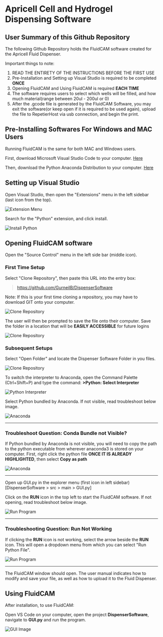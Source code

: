# Apricell Cell and Hydrogel Dispensing Software


## User Summary of this Github Repository 
The following Github Repository holds the FluidCAM software created for the Apricell Fluid Dispenser. 

Important things to note: 
1. READ THE ENTIRETY OF THE INSTRUCTIONS BEFORE THE FIRST USE
2. Pre-Installation and Setting up Visual Studio is required to be completed **ONCE**
3. Opening FluidCAM and Using FluidCAM is required **EACH TIME**
4. The software requires users to select which wells will be filled, and how much material(range between 20ul - 200ul or 0)
5. After the .gcode file is generated by the FluidCAM Software, you may exit the software(or keep open if it is required to be used again), upload the file to RepetierHost via usb connection, and begin the print.  

 
## Pre-Installing Softwares For Windows and MAC Users
Running FluidCAM is the same for both MAC and Windows users.

First, download Microsoft Visual Studio Code to your computer. [Here](https://code.visualstudio.com/download)

Then, download the Python Anaconda Distribution to your computer. [Here](https://www.anaconda.com/download) 


## Setting up Visual Studio
Open Visual Studio, then open the "Extensions" menu in the left sidebar (last icon from the top).

![Extension Menu](Images/Extensions.png)

Search for the "Python" extension, and click install.

![Install Python](Images/Python.png)


## Opening FluidCAM software
Open the "Source Control" menu in the left side bar (middle icon).

### First Time Setup
Select "Clone Repository", then paste this URL into the entry box: 
>https://github.com/GurneilB/DispenserSoftware 

Note: If this is your first time cloning a repository, you may have to download GIT onto your computer.

![Clone Repository](Images/Clone_Repo.png)

The user will then be prompted to save the file onto their computer. Save the folder in a location that will be **EASILY ACCESSIBLE** for future logins

![Clone Repository](Images/Clone_Folder.png)

### Subsequent Setups
Select "Open Folder" and locate the Dispenser Software Folder in you files. 

![Clone Repository](Images/Open_Folder.png)

To switch the interpreter to Anaconda, open the Command Palette (Ctrl+Shift+P) and type the command: **>Python: Select Interpreter**

![Python Interpreter](Images/Interpreter_command.png)

Select Python bundled by Anaconda. If not visible, read troubleshoot below image.

![Anaconda](Images/Conda.png)
_________________________________________________________________________________________________________________________________
### Troubleshoot Question: Conda Bundle not Visible?

If Python bundled by Anaconda is not visible, you will need to copy the path to the python executable from wherever anaconda3 is stored on your computer. First, right click the python file **ONCE IT IS ALREADY HIGHLIGHTED**, then select **Copy as path**

![Anaconda](Images/Copy_As_Path.png)
_________________________________________________________________________________________________________________________________

Open up GUI.py in the explorer menu (first icon in left sidebar) [DispenserSoftware > src > main > GUI.py] 

Click on the **RUN** icon in the top left to start the FluidCAM software. If not opening, read troubleshoot below image.

![Run Program](Images/Run.png)
_________________________________________________________________________________________________________________________________
### Troubleshooting Question: Run Not Working 
If clicking the **RUN** icon is not working, select the arrow beside the **RUN** icon. This will open a dropdown menu from which you can select "Run Python File".

![Run Program](Images/Run_Python_File.png)
_________________________________________________________________________________________________________________________________
The FluidCAM window should open. The user manual indicates how to modify and save your file, as well as how to upload it to the Fluid Dispenser.

## Using FluidCAM
After installation, to use FluidCAM:

Open VS Code on your computer, open the project **DispenserSoftware**, navigate to **GUI.py** and run the program.

![GUI Image](Images/Program.png)

